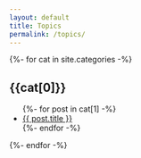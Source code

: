 ```yaml
---
layout: default
title: Topics
permalink: /topics/
---
```


{%- for cat in site.categories -%}
<h2>{{cat[0]}}</h2>
<ul>
	{%- for post in cat[1] -%}
		<li><a href="{{ post.url }}">{{ post.title }}</a></li>
	{%- endfor -%}
</ul>
{%- endfor -%}